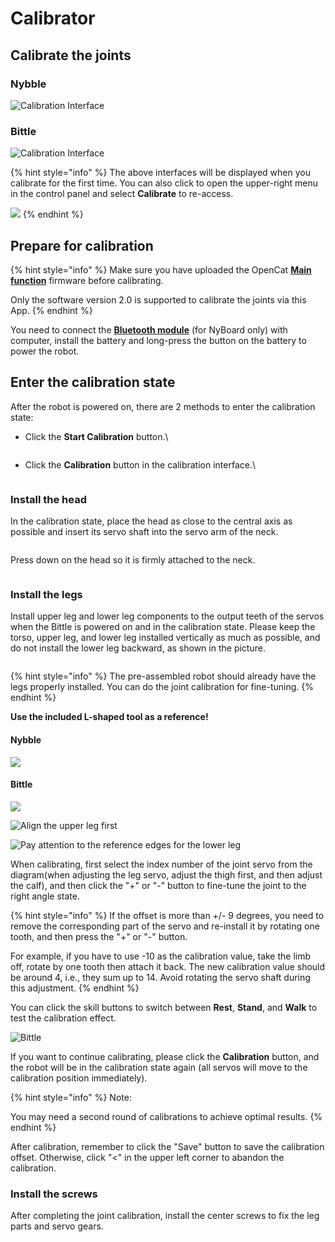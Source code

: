 # Calibrator

## Calibrate the joints

### Nybble

![Calibration Interface](../.gitbook/assets/Nybble\_Cali\_En.png)

### Bittle



![Calibration Interface](../.gitbook/assets/calibPanel.png)

{% hint style="info" %}
The above interfaces will be displayed when you calibrate for the first time. You can also click to open the upper-right menu in the control panel and select **Calibrate** to re-access.

![](../.gitbook/assets/Control\_Cali\_en.jpg)
{% endhint %}

## Prepare for calibration

{% hint style="info" %}
Make sure you have uploaded the OpenCat [**Main function**](https://docs.petoi.com/desktop-app/firmware-uploader#uploading-process) firmware before calibrating.

Only the software version 2.0 is supported to calibrate the joints via this App.
{% endhint %}

You need to connect the [**Bluetooth module**](https://docs.petoi.com/communication-modules/dual-mode-bluetooth#connection-with-nyboard) (for NyBoard only) with computer, install the battery and long-press the button on the battery to power the robot.

## Enter the calibration state

After the robot is powered on, there are 2 methods to enter the calibration state:

*   Click the **Start Calibration** button.\


    <figure><img src="../.gitbook/assets/image (241).png" alt=""><figcaption></figcaption></figure>
*   Click the **Calibration** button in the calibration interface.\


    <figure><img src="../.gitbook/assets/image (314).png" alt=""><figcaption></figcaption></figure>

### Install the head

In the calibration state, place the head as close to the central axis as possible and insert its servo shaft into the servo arm of the neck.

<figure><img src="../.gitbook/assets/assets_bittle_cali_head01.jpeg" alt=""><figcaption></figcaption></figure>

Press down on the head so it is firmly attached to the neck.

<figure><img src="../.gitbook/assets/assets_bittle_cali_head02.jpeg" alt=""><figcaption></figcaption></figure>

### Install the legs&#x20;

Install upper leg and lower leg components to the output teeth of the servos when the Bittle is powered on and in the calibration state. Please keep the torso, upper leg, and lower leg installed vertically as much as possible, and do not install the lower leg backward, as shown in the picture.&#x20;

<figure><img src="../.gitbook/assets/assets_bittle_cali_leg01.jpeg" alt=""><figcaption></figcaption></figure>

{% hint style="info" %}
The pre-assembled robot should already have the legs properly installed. You can do the joint calibration for fine-tuning.&#x20;
{% endhint %}

**Use the included L-shaped tool as a reference!**

#### Nybble

![](<../.gitbook/assets/Nybble-L (2).jpg>)

#### Bittle

![](<../.gitbook/assets/assets\_bittle\_-MSGw-I0q\_j0kHosz8nz\_-MSGx1sAobtzY1ucuddF\_53 (2).jpeg>)

![Align the upper leg first](../.gitbook/assets/calib1.png)

![Pay attention to the reference edges for the lower leg](../.gitbook/assets/calib2.png)

When calibrating, first select the index number of the joint servo from the diagram(when adjusting the leg servo, adjust the thigh first, and then adjust the calf), and then click the "+" or "-" button to fine-tune the joint to the right angle state.&#x20;

{% hint style="info" %}
If the offset is more than +/- 9 degrees, you need to remove the corresponding part of the servo and re-install it by rotating one tooth, and then press the "+" or "-" button.

For example, if you have to use -10 as the calibration value, take the limb off, rotate by one tooth then attach it back. The new calibration value should be around 4, i.e.,  they sum up to 14. Avoid rotating the servo shaft during this adjustment.&#x20;
{% endhint %}

You can click the skill buttons to switch between **Rest**, **Stand**, and **Walk** to test the calibration effect.&#x20;

![Bittle](../.gitbook/assets/calibValidation\_Bittle.png)

If you want to continue calibrating, please click the **Calibration** button, and the robot will be in the calibration state again (all servos will move to the calibration position immediately).&#x20;

{% hint style="info" %}
Note:&#x20;

You may need a second round of calibrations to achieve optimal results.
{% endhint %}

After calibration, remember to click the "Save" button to save the calibration offset. Otherwise, click "<" in the upper left corner to abandon the calibration.

### Install the screws

After completing the joint calibration, install the center screws to fix the leg parts and servo gears.
